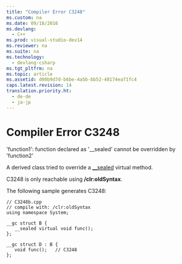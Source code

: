 ```yaml
---
title: "Compiler Error C3248"
ms.custom: na
ms.date: 09/18/2016
ms.devlang: 
  - C++
ms.prod: visual-studio-dev14
ms.reviewer: na
ms.suite: na
ms.technology: 
  - devlang-csharp
ms.tgt_pltfrm: na
ms.topic: article
ms.assetid: d00b9d7d-b6be-4a5b-bb52-48174ea71fc4
caps.latest.revision: 14
translation.priority.ht: 
  - de-de
  - ja-jp
---
```

# Compiler Error C3248
'function1': function declared as '__sealed' cannot be overridden by 'function2'  
  
 A derived class tried to override a [__sealed](../vs140/__sealed.md) virtual method.  
  
 C3248 is only reachable using **/clr:oldSyntax**.  
  
 The following sample generates C3248:  
  
```  
// C3248b.cpp  
// compile with: /clr:oldSyntax  
using namespace System;  
  
__gc struct B {  
   __sealed virtual void func();  
};  
  
__gc struct D : B {  
   void func();   // C3248  
};  
```